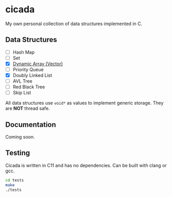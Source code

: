 # cicada

My own personal collection of data structures implemented in C.

## Data Structures

- [ ] Hash Map
- [ ] Set
- [x] [Dynamic Array (Vector)](./src/vector/vector.h)
- [ ] Priority Queue
- [x] Doubly Linked List
- [ ] AVL Tree
- [ ] Red Black Tree
- [ ] Skip List

All data structures use `void*` as values to implement generic storage. They are **NOT** thread safe.

## Documentation

Coming soon.

## Testing

Cicada is written in C11 and has no dependencies. Can be built with clang or gcc.

```sh
cd tests
make
./tests
```
